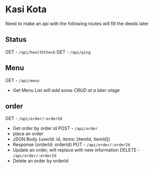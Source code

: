 # Kasi Kota 
Need to make an api with the following routes will fill the deeds later

## Status 
GET - `/api/healthCheck`
GET - `/api/ping`

## Menu
GET - `/api/menu`
- Get Menu List
*will add some CRUD at a later stage*

## order
GET - `/api/order/:orderId`
- Get order by order id
POST - `/api/order`
- place an order
- JSON Body {userId: id, items: [itemId, itemId]}
- Response  {orderId: orderId}
PUT - `/api/order/:orderId`
- Update an order, will replace with new information
DELETE - `/api/order/:orderId`
- Delete an order by orderId
